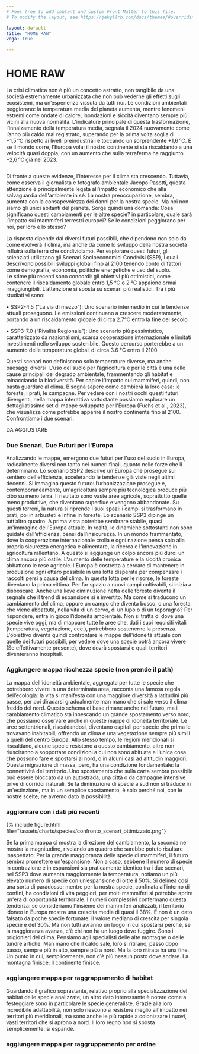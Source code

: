 ```yaml
---
# Feel free to add content and custom Front Matter to this file.
# To modify the layout, see https://jekyllrb.com/docs/themes/#overriding-theme-defaults

layout: default
title: "HOME RAW"
vega: true

---
```


# HOME RAW
La crisi climatica non è più un concetto astratto, non tangibile da una società estremamente urbanizzata che non può vederne gli effetti sugli ecosistemi, ma un’esperienza vissuta da tutti noi. Le condizioni ambientali peggiorano: la temperatura media del pianeta aumenta, mentre fenomeni estremi come ondate di calore, inondazioni e siccità diventano sempre più vicini alla nuova normalità.
L'indicatore principale di questa trasformazione, l’innalzamento della temperatura media, segnala il 2024 nuovamente come l’anno più caldo mai registrato, superando per la prima volta soglia di +1,5 °C rispetto ai livelli preindustriali e toccando un sorprendente +1,6 °C. E se il mondo corre, l’Europa vola: il nostro continente si sta riscaldando a una velocità quasi doppia, con un aumento che sulla terraferma ha raggiunto +2,6 °C già nel 2023.

<div style="width: 100%; margin: 2em 0;"> 
  <vegachart schema-url="{{site.baseurl}}/Land_cover/temperature_anomaly_chart.json" style="width: 100%;"></vegachart>
</div>

Di fronte a queste evidenze, l'interesse per il clima sta crescendo. Tuttavia, come osserva il giornalista e fotografo ambientale Jacopo Pasotti, questa attenzione è principalmente legata all'impatto economico che alla salvaguardia dell'ambiente in sé. La nostra preoccupazione, sembra, aumenta con la consapevolezza dei danni per la nostra specie. Ma noi non siamo gli unici abitanti del pianeta. Sorge quindi una domanda: Cosa significano questi cambiamenti per le altre specie? in particolare, quale sarà l’impatto sui mammiferi terrestri europei? Se le condizioni peggiorano per noi, per loro è lo stesso? 

La risposta dipende dai diversi futuri possibili, che dipendono non solo da come evolverà il clima, ma anche da come lo sviluppo della nostra società influirà sulla terra che condividiamo. Per esplorare questi futuri, gli scienziati utilizzano gli Scenari Socioeconomici Condivisi (SSP), i quali descrivono possibili sviluppi globali fino al 2100 tenendo conto di fattori come demografia, economia, politiche energetiche e uso del suolo.  
Le stime più recenti sono concordi: gli obiettivi più ottimistici, come contenere il riscaldamento globale entro 1,5 °C o 2 °C appaiono ormai irraggiungibili. L’attenzione si sposta su scenari più realistici. Tra i più studiati vi sono:

•	SSP2-4.5 (“La via di mezzo”): Uno scenario intermedio in cui le tendenze attuali proseguono. Le emissioni continuano a crescere moderatamente, portando a un riscaldamento globale di circa 2.7°C entro la fine del secolo.

•	SSP3-7.0 (“Rivalità Regionale”): Uno scenario più pessimistico, caratterizzato da nazionalismi, scarsa cooperazione internazionale e limitati investimenti nello sviluppo sostenibile. Questo percorso porterebbe a un aumento delle temperature globali di circa 3.6 °C entro il 2100.

Questi scenari non definiscono solo temperature diverse, ma anche paesaggi diversi. L’uso del suolo per l’agricoltura e per le città è una delle cause principali del degrado ambientale, frammentando gli habitat e minacciando la biodiversità.
Per capire l'impatto sui mammiferi, quindi, non basta guardare al clima. Bisogna sapere come cambierà la loro casa: le foreste, i prati, le campagne. Per vedere con i nostri occhi questi futuri divergenti, nella mappa interattiva sottostante possiamo esplorare un dettagliatissimo set di mappe sviluppato per l'Europa (Fuchs et al., 2023), che visualizza come potrebbe apparire il nostro continente fino al 2100. Confrontiamo i due scenari. 

DA AGGIUSTARE
<div style="width: 100%;">
  <vegachart schema-url="{{site.baseurl}}/Land_cover/interactive_chart.json" style="width: 100%;"></vegachart>
</div>

### Due Scenari, Due Futuri per l'Europa
Analizzando le mappe, emergono due futuri per l'uso del suolo in Europa, radicalmente diversi non tanto nei numeri finali, quanto nelle forze che li determinano.
Lo scenario SSP2 descrive un'Europa che prosegue sul sentiero dell'efficienza, accelerando le tendenze già viste negli ultimi decenni. Si immagina questo futuro: l’urbanizzazione prosegue e, contemporaneamente, un'agricoltura sempre più tecnologica produce più cibo su meno terra. Il risultato sono vaste aree agricole, soprattutto quelle meno produttive, che diventano superflue e vengono abbandonate. Su questi terreni, la natura si riprende i suoi spazi: i campi si trasformano in prati, poi in arbusteti e infine in foreste. 
Lo scenario SSP3 dipinge un tutt’altro quadro. A prima vista potrebbe sembrare stabile, quasi un'immagine dell'Europa attuale. In realtà, le dinamiche sottostanti non sono guidate dall’efficienza, bensì dall’insicurezza. In un mondo frammentato, dove la cooperazione internazionale crolla e ogni nazione pensa solo alla propria sicurezza energetica e alimentare, la ricerca e l'innovazione in agricoltura rallentano. A questo si aggiunge un colpo ancora più duro: un clima ancora più ostile. L'aumento delle temperature e la siccità cronica abbattono le rese agricole. l'Europa è costretta a cercare di mantenere in produzione ogni ettaro possibile in una lotta disperata per compensare i raccolti persi a causa del clima. In questa lotta per le risorse, le foreste diventano la prima vittima. Per far spazio a nuovi campi coltivabili, si inizia a disboscare. Anche una lieve diminuzione netta delle foreste diventa il segnale che il trend di espansione si è invertito.
Ma come si traducono un cambiamento del clima, oppure un campo che diventa bosco, o una foresta che viene abbattuta, nella vita di un cervo, di un lupo o di un toporagno? Per rispondere, entra in gioco l’idoneità ambientale.
Non si tratta di dove una specie vive oggi, ma di mappare tutte le aree che, dati i suoi requisiti vitali (temperatura, vegetazione, ecc.), potrebbero sostenerne la presenza. L'obiettivo diventa quindi confrontare le mappe dell'idoneità attuale con quelle dei futuri possibili, per vedere dove una specie potrà ancora vivere (Se effettivamente presente), dove dovrà spostarsi e quali territori diventeranno inospitali.

### Aggiungere mappa ricchezza specie (non prende il path)

La mappa dell'idoneità ambientale, aggregata per tutte le specie che potrebbero vivere in una determinata area, racconta una famosa regola dell’ecologia: la vita si manifesta con una maggiore diversità a latitudini più basse, per poi diradarsi gradualmente man mano che si sale verso il clima freddo del nord. Questo schema di base rimane anche nel futuro, ma il cambiamento climatico sta innescando un grande spostamento verso nord, che possiamo osservare anche in queste mappe di idoneità territoriale. Le aree settentrionali, riscaldandosi, diventano ospitali per specie che prima le trovavano inabitabili, offrendo un clima e una vegetazione sempre più simili a quelli del centro Europa.  Allo stesso tempo, le regioni meridionali si riscaldano, alcune specie resistono a questo cambiamento, altre non riusciranno a sopportare condizioni a cui non sono abituate e l’unica cosa che possono fare e spostarsi al nord, o in alcuni casi ad altitudin maggiori. 
Questa migrazione di massa, però, ha una condizione fondamentale: la connettività del territorio. Uno spostamento che sulla carta sembra possibile può essere bloccato da un'autostrada, una città o da campagne intensive prive di corridoi naturali. Se la diminuzione di specie a sud non si traduce in un'estinzione, ma in un semplice spostamento, è solo perché noi, con le nostre scelte, ne avremo dato la possibilità.

### aggiornare con i dati più recenti
{% include figure.html file="/assets/charts/species/confronto_scenari_ottimizzato.png"}

Se la prima mappa ci mostra la direzione del cambiamento, la seconda ne mostra la magnitudine, rivelando un quadro che sarebbe potuto risultare inaspettato: Per la grande maggioranza delle specie di mammiferi, il futuro sembra promettere un'espansione. Non a caso, sebbene il numero di specie in contrazione e in espansioni sia praticamente identico tra i due scenari, nel SSP3 dove aumenta maggiormente la temperatura, notiamo un più elevato numero di specie con un’espansione di oltre il 50%. Si delinea così una sorta di paradosso: mentre per la nostra specie, confinata all’interno di confini, ha condizioni di vita peggiori, per molti mammiferi si potrebbe aprire un'era di opportunità territoriale.
I numeri complessivi confermano questa tendenza: se consideriamo l'insieme dei mammiferi analizzati, il territorio idoneo in Europa mostra una crescita media di quasi il 38%. E non è un dato falsato da poche specie fortunate: il valore mediano di crescita per singola specie è del 30%. 
Ma non tutti avranno un luogo in cui spostarsi perché, se la maggioranza avanza, c'è chi non ha un luogo dove fuggire. Sono i prigionieri del clima. Pensiamo agli specialisti delle alte montagne o delle tundre artiche. Man mano che il caldo sale, loro si ritirano, passo dopo passo, sempre più in alto, sempre più a nord. Ma la loro ritirata ha una fine. Un punto in cui, semplicemente, non c'è più nessun posto dove andare.
La montagna finisce. Il continente finisce.

### aggiungere mappa per raggrappamento di habitat

Guardando il grafico soprastante, relativo proprio alla specializzazione del habitat delle specie analizzate, un altro dato interessante è notare come a festeggiare sono in particolare le specie generaliste. Grazie alla loro incredibile adattabilità, non solo riescono a resistere meglio all'impatto nei territori più meridionali, ma sono anche le più rapide a colonizzare i nuovi, vasti territori che si aprono a nord. Il loro regno non si sposta semplicemente: si espande.

### aggiungere mappa per raggruppamento per ordine
